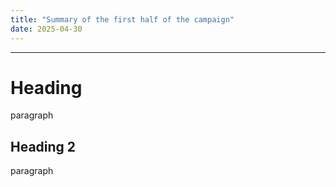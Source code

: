 ```yaml
---
title: "Summary of the first half of the campaign"
date: 2025-04-30
---
```


---
# Heading

paragraph

## Heading 2

paragraph

